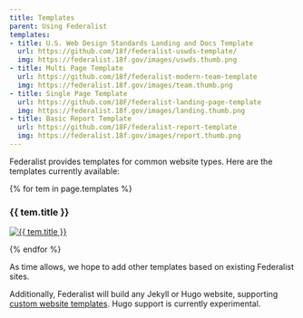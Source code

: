 ```yaml
---
title: Templates
parent: Using Federalist
templates:
- title: U.S. Web Design Standards Landing and Docs Template
  url: https://github.com/18f/federalist-uswds-template/
  img: https://federalist.18f.gov/images/uswds.thumb.png
- title: Multi Page Template
  url: https://github.com/18f/federalist-modern-team-template
  img: https://federalist.18f.gov/images/team.thumb.png
- title: Single Page Template
  url: https://github.com/18F/federalist-landing-page-template
  img: https://federalist.18f.gov/images/landing.thumb.png
- title: Basic Report Template
  url: https://github.com/18F/federalist-report-template
  img: https://federalist.18f.gov/images/report.thumb.png
---
```


Federalist provides templates for common website types. Here are the templates currently available:

{% for tem in page.templates %}
  <h3>{{ tem.title }}</h3>
  <p>
    <a class='screenshot' href='{{ tem.url }}'>
      <img src='{{ tem.img }}' alt='{{ tem.title }}'>
    </a>
  </p>
{% endfor %}

As time allows, we hope to add other templates based on existing Federalist sites.

Additionally, Federalist will build any Jekyll or Hugo website, supporting [custom website templates]({{site.baseurl}}/pages/custom-templates/). Hugo support is currently experimental.
